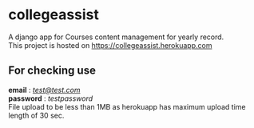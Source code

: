 # collegeassist
A django app for Courses content management for yearly record.  
This project is hosted on https://collegeassist.herokuapp.com   
## For checking use 
**email** : *test@test.com*    
**password** : *testpassword*   
File upload to be less than 1MB as herokuapp has maximum upload time length of 30 sec.
